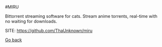 #MIRU

   Bittorrent streaming software for cats. Stream anime torrents, real-time with no waiting for downloads.

 SITE: https://github.com/ThaUnknown/miru

 [Go back](https://portable-linux-apps.github.io/apps.html)
